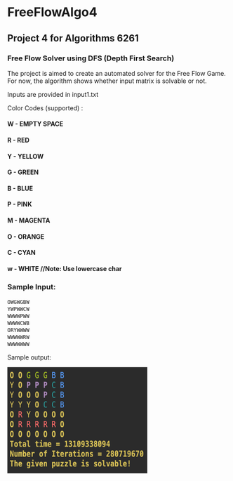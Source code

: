 # FreeFlowAlgo4
## Project 4 for Algorithms 6261

### Free Flow Solver using DFS (Depth First Search)

The project is aimed to create an automated solver for the Free Flow Game.
For now, the algorithm shows whether input matrix is solvable or not.

Inputs are provided in input1.txt

Color Codes (supported) :

#### W - EMPTY SPACE
#### R - RED
#### Y - YELLOW
#### G - GREEN
#### B - BLUE
#### P - PINK
#### M - MAGENTA
#### O - ORANGE
#### C - CYAN
#### w - WHITE //Note: Use lowercase char


### Sample Input:

```
OWGWGBW 
YWPWWCW 
WWWWPWW 
WWWWCWB 
ORYWWWW 
WWWWWRW 
WWWWWWW
```

Sample output:


<img src="output1.png" alt="Output Image" width="319" height="242"/>
